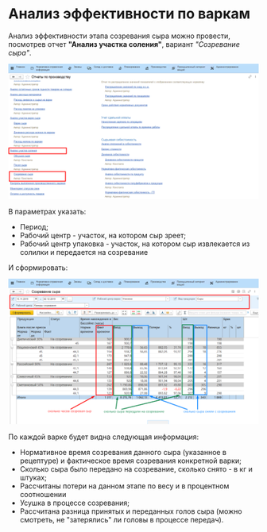 # Анализ эффективности по варкам

Анализ эффективности этапа созревания сыра можно провести, посмотрев
отчет **"Анализ участка соления"**, вариант *"Созревание сыра"*.

![](AnalysisEffective.assets/1.png)

В параметрах указать:

-   Период;
-   Рабочий центр - участок, на котором сыр зреет;
-   Рабочий центр упаковка - участок, на котором сыр извлекается из солилки и передается на созревание  
    
И сформировать:

![](AnalysisEffective.assets/2.png)
    
По каждой варке будет видна следующая информация:

-   Нормативное время созревания данного сыра (указанное в рецептуре) и фактическое время созревания конкретной варки;
-   Сколько сыра было передано на созревание, сколько снято - в кг и штуках;
-   Рассчитаны потери на данном этапе по весу и в процентном соотношении
-   Усушка в процессе созревания;
-   Рассчитана разница принятых и переданных голов сыра (можно смотреть, не "затерялись" ли головы в процессе передач).

